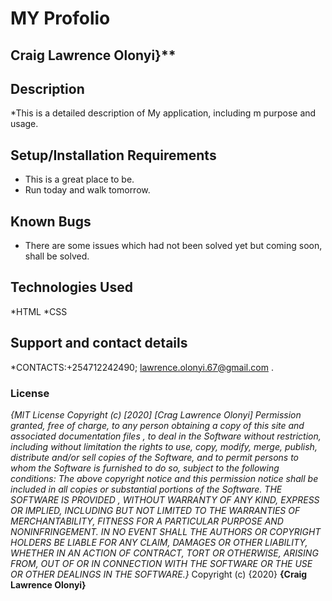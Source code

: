 # MY Profolio #
## Craig Lawrence Olonyi}**
## Description
*This is a detailed description of My application, including m purpose and usage.
## Setup/Installation Requirements
* This is a great place to be.
* Run today and walk tomorrow.
## Known Bugs
* There are some issues which had not been solved yet but coming soon, shall be solved.
## Technologies Used
*HTML
*CSS
## Support and contact details
*CONTACTS:+254712242490; lawrence.olonyi.67@gmail.com .
### License
*{MIT License
Copyright (c) [2020] [Crag Lawrence Olonyi]
Permission granted, free of charge, to any person obtaining a copy
of this site and associated documentation files , to deal
in the Software without restriction, including without limitation the rights
to use, copy, modify, merge, publish, distribute and/or sell
copies of the Software, and to permit persons to whom the Software is
furnished to do so, subject to the following conditions:
The above copyright notice and this permission notice shall be included in all
copies or substantial portions of the Software.
THE SOFTWARE IS PROVIDED , WITHOUT WARRANTY OF ANY KIND, EXPRESS OR
IMPLIED, INCLUDING BUT NOT LIMITED TO THE WARRANTIES OF MERCHANTABILITY,
FITNESS FOR A PARTICULAR PURPOSE AND NONINFRINGEMENT. IN NO EVENT SHALL THE
AUTHORS OR COPYRIGHT HOLDERS BE LIABLE FOR ANY CLAIM, DAMAGES OR OTHER
LIABILITY, WHETHER IN AN ACTION OF CONTRACT, TORT OR OTHERWISE, ARISING FROM,
OUT OF OR IN CONNECTION WITH THE SOFTWARE OR THE USE OR OTHER DEALINGS IN THE
SOFTWARE.}*
Copyright (c) {2020} **{Craig Lawrence Olonyi}**
 






